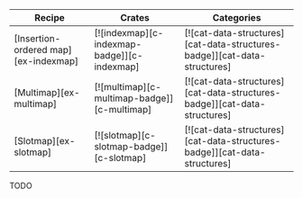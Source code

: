 | Recipe | Crates | Categories |
|--------|--------|------------|
| [Insertion-ordered map][ex-indexmap] | [![indexmap][c-indexmap-badge]][c-indexmap] | [![cat-data-structures][cat-data-structures-badge]][cat-data-structures] |
| [Multimap][ex-multimap] | [![multimap][c-multimap-badge]][c-multimap] | [![cat-data-structures][cat-data-structures-badge]][cat-data-structures] |
| [Slotmap][ex-slotmap] | [![slotmap][c-slotmap-badge]][c-slotmap] | [![cat-data-structures][cat-data-structures-badge]][cat-data-structures] |

<div class="hidden">
TODO
</div>
